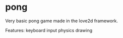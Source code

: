 # pong
Very basic pong game made in the love2d framework. 

Features:
  keyboard input
  physics 
  drawing 


